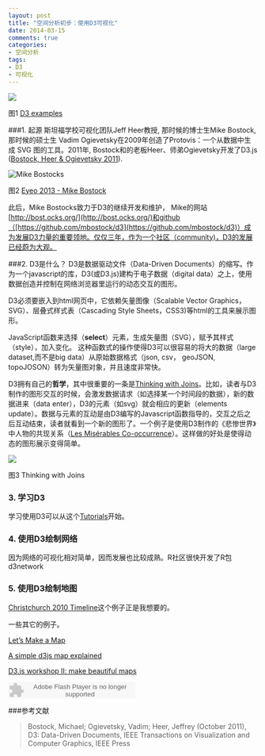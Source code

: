```yaml
---
layout: post
title: "空间分析初步：使用D3可视化"
date: 2014-03-15 
comments: true
categories:
- 空间分析
tags:
- D3
- 可视化
---
```


![](http://bgc-dml.wdfiles.com/local--files/d3/D3.jpg)

图1 [D3 examples](http://d3js.org/)

###1. 起源
斯坦福学校可视化团队Jeff Heer教授, 那时候的博士生Mike Bostock,那时候的硕士生 Vadim Ogievetsky在2009年创造了Protovis：一个从数据中生成 SVG 图的工具。2011年, Bostock和的老板Heer、师弟Ogievetsky开发了D3.js ([Bostock, Heer & Ogievetsky 2011](http://vis.stanford.edu/files/2011-D3-InfoVis.pdf)).

![Mike Bostocks](http://b.vimeocdn.com/ts/442/674/442674389_640.jpg)

图2 [Eyeo 2013 - Mike Bostock](http://vimeo.com/69448223)

此后，Mike Bostocks致力于D3的继续开发和维护， Mike的网站[http://bost.ocks.org/](http://bost.ocks.org/)和github（[https://github.com/mbostock/d3](https://github.com/mbostock/d3)）成为发展D3力量的重要领地。仅仅三年，作为一个社区（community)，D3的发展已经蔚为大观。

###2. D3是什么？
D3是数据驱动文件（Data-Driven Documents）的缩写。作为一个javascript的库，D3(或D3.js)建构于电子数据（digital data）之上，使用数据创造并控制在网络浏览器里运行的动态交互的图形。

D3必须要嵌入到html网页中，它依赖矢量图像（Scalable Vector Graphics，SVG）、层叠式样式表（Cascading Style Sheets，CSS3)等html的工具来展示图形。

JavaScript函数来选择（**select**）元素，生成矢量图（SVG），赋予其样式（style），加入变化。 这种函数式的操作使得D3可以很容易的将大的数据（large dataset,而不是big data）从原始数据格式（json, csv， geoJSON, topoJOSON）转为矢量图对象，并且速度非常快。

D3拥有自己的**哲学**，其中很重要的一条是[Thinking with Joins](http://bost.ocks.org/mike/join/)。比如，读者与D3制作的图形交互的时候，会激发数据请求（如选择某一个时间段的数据），新的数据进来（data enter），D3的元素（如svg）就会相应的更新（elements update）。数据与元素的互动是由D3编写的Javascript函数指导的，交互之后之后互动结束，读者就看到一个新的图形了。一个例子是使用D3制作的《悲惨世界》中人物的共现关系（[Les Misérables Co-occurrence](http://bost.ocks.org/mike/miserables/)）。这样做的好处是使得动态的图形展示变得简单。


![](http://pixelmonkey.org/pub/dataviz-elements/notes/_images/data_join.png)

图3 Thinking with Joins




### 3. 学习D3

学习使用D3可以从这个[Tutorials](https://github.com/mbostock/d3/wiki/Tutorials)开始。


### 4. 使用D3绘制网络

因为网络的可视化相对简单，因而发展也比较成熟。R社区很快开发了R包d3network



### 5. 使用D3绘制地图

[Christchurch 2010 Timeline](http://bl.ocks.org/tnightingale/4718717)这个例子正是我想要的。


一些其它的例子。

[Let’s Make a Map](http://bost.ocks.org/mike/map/)

[A simple d3js map explained](http://www.d3noob.org/2013/03/a-simple-d3js-map-explained.html)

[D3.js workshop II: make beautiful maps ](http://www.meetup.com/NYC-Open-Data/events/137244272/)


<embed src="http://www.xiami.com/widget/2901500_3570908/singlePlayer.swf" type="application/x-shockwave-flash" width="257" height="33" wmode="transparent">


###参考文献

> Bostock, Michael; Ogievetsky, Vadim; Heer, Jeffrey (October 2011), D3: Data-Driven Documents, IEEE Transactions on Visualization and Computer Graphics, IEEE Press
